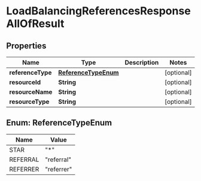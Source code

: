 

# LoadBalancingReferencesResponseAllOfResult


## Properties

| Name | Type | Description | Notes |
|------------ | ------------- | ------------- | -------------|
|**referenceType** | [**ReferenceTypeEnum**](#ReferenceTypeEnum) |  |  [optional] |
|**resourceId** | **String** |  |  [optional] |
|**resourceName** | **String** |  |  [optional] |
|**resourceType** | **String** |  |  [optional] |



## Enum: ReferenceTypeEnum

| Name | Value |
|---- | -----|
| STAR | &quot;*&quot; |
| REFERRAL | &quot;referral&quot; |
| REFERRER | &quot;referrer&quot; |



